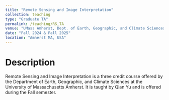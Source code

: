 ```yaml
---
title: "Remote Sensing and Image Interpretation"
collection: teaching
type: "Graduate TA"
permalink: /teaching/RS_TA
venue: "UMass Amherst, Dept. of Earth, Geographic, and Climate Sciences"
date: "Fall 2024 & Fall 2025"
location: "Amherst MA, USA"
---
```


Description
======

Remote Sensing and Image Interpretation is a three credit course offered by the Department of Earth, Geographic, and Climate Sciences at the University of Massachusetts Amherst. It is taught by Qian Yu and is offered during the Fall semester.